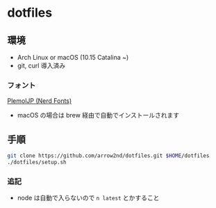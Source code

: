# dotfiles

## 環境

- Arch Linux or macOS (10.15 Catalina ~)
- git, curl 導入済み

### フォント

[PlemolJP (Nerd Fonts)](https://github.com/yuru7/PlemolJP)

- macOS の場合は brew 経由で自動でインストールされます

## 手順

```sh
git clone https://github.com/arrow2nd/dotfiles.git $HOME/dotfiles
./dotfiles/setup.sh
```

### 追記

- node は自動で入らないので `n latest` とかすること

